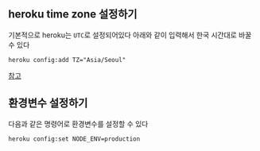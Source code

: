 ## heroku time zone 설정하기

기본적으로 heroku는 `UTC`로 설정되어있다
아래와 같이 입력해서 한국 시간대로 바꿀 수 있다

```
heroku config:add TZ="Asia/Seoul"
```

[참고](https://blog.pardner.com/2012/08/setting-the-default-time-zone-for-a-heroku-app/)


## 환경변수 설정하기
다음과 같은 명령어로 환경변수를 설정할 수 있다
```
heroku config:set NODE_ENV=production
```
